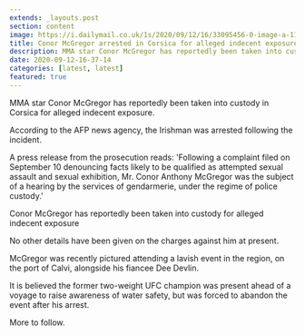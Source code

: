 ```yaml
---
extends: _layouts.post
section: content
image: https://i.dailymail.co.uk/1s/2020/09/12/16/33095456-0-image-a-11_1599924817889.jpg 
title: Conor McGregor arrested in Corsica for alleged indecent exposure 
description: MMA star Conor McGregor has reportedly been taken into custody in Corsica for attempted sexual assault and sexual exhibition. No other details have been given on the charges against him at present. 
date: 2020-09-12-16-37-14 
categories: [latest, latest] 
featured: true 
--- 
```

MMA star Conor McGregor has reportedly been taken into custody in Corsica for alleged indecent exposure.

According to the AFP news agency, the Irishman was arrested following the incident. 

A press release from the prosecution reads: 'Following a complaint filed on September 10 denouncing facts likely to be qualified as attempted sexual assault and sexual exhibition, Mr. Conor Anthony McGregor was the subject of a hearing by the services of gendarmerie, under the regime of police custody.'

Conor McGregor has reportedly been taken into custody for alleged indecent exposure

No other details have been given on the charges against him at present.  

McGregor was recently pictured attending a lavish event in the region, on the port of Calvi, alongside his fiancee Dee Devlin.   

It is believed the former two-weight UFC champion was present ahead of a voyage to raise awareness of water safety, but was forced to abandon the event after his arrest. 

More to follow. 

